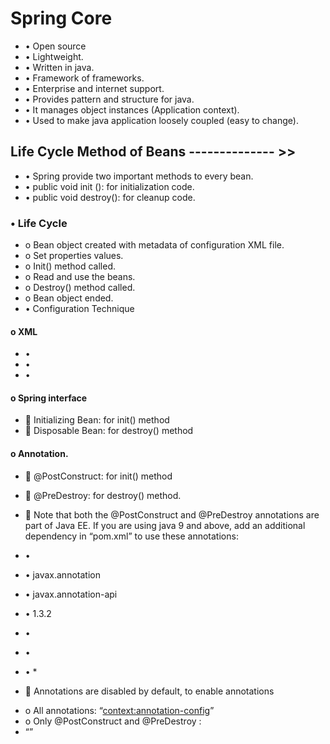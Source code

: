 # Spring Core 
+ •	Open source 
+ •	Lightweight.
+ •	Written in java.
+ •	Framework of frameworks.
+ •	Enterprise and internet support.
+ •	Provides pattern and structure for java.
+ •	It manages object instances (Application context).
+ •	Used to make java application loosely coupled (easy to change).
## Life Cycle Method of Beans -------------- >>
+ •	Spring provide two important methods to every bean.
+ •	public void init (): for initialization code.
+ •	public void destroy(): for cleanup code.
### •	Life Cycle
+ o	Bean object created with metadata of configuration XML file.
+ o	Set properties values.
+ o	Init() method called.
+ o	Read and use the beans.
+ o	Destroy() method called.
+ o	Bean object ended.
+ •	Configuration Technique
#### o	XML

+ •	    <bean class="com.beanlifecycle.springbean" name="lifecycle1" init-method="init" destroy-method="destroy">
+ •	        <property name="price" value="10" />
+ •	    </bean> 

#### o	Spring interface
+ 	Initializing Bean: for init() method
+ 	Disposable Bean: for destroy() method 

#### o	Annotation.
 + 	@PostConstruct: for init() method
 + 	@PreDestroy: for destroy() method.
 + 	Note that both the @PostConstruct and @PreDestroy annotations are part of Java EE. If you are using java 9 and above, add an additional dependency in “pom.xml” to use these annotations:

+ •	    <dependency>
+ •	      <groupId>javax.annotation</groupId>
+ •	      <artifactId>javax.annotation-api</artifactId>
+ •	      <version>1.3.2</version>
+ •	  </dependency>
+ •	  </dependency>
+ •	  </dependency> *

* 	Annotations are disabled by default, to enable annotations
+  o	All annotations: “<context:annotation-config>”
+  o	Only @PostConstruct and @PreDestroy :
+ “<bean class="org.springframework.context.annotation.CommonAnnotationBeanPostProcessor"/>” 

